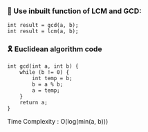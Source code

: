 ### 🧬 Use inbuilt function of LCM and GCD:
```
int result = gcd(a, b);
int result = lcm(a, b);
```

### 🎗️ Euclidean algorithm code
```
int gcd(int a, int b) {
    while (b != 0) {
        int temp = b;
        b = a % b;
        a = temp;
    }
    return a;
}
```
Time Complexity : O(log(min(a, b)))
